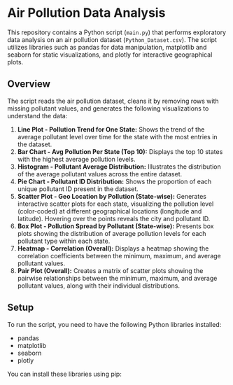 # Air Pollution Data Analysis

This repository contains a Python script (`main.py`) that performs exploratory data analysis on an air pollution dataset (`Python_Dataset.csv`). The script utilizes libraries such as pandas for data manipulation, matplotlib and seaborn for static visualizations, and plotly for interactive geographical plots.

## Overview

The script reads the air pollution dataset, cleans it by removing rows with missing pollutant values, and generates the following visualizations to understand the data:

1.  **Line Plot - Pollution Trend for One State:** Shows the trend of the average pollutant level over time for the state with the most entries in the dataset.
2.  **Bar Chart - Avg Pollution Per State (Top 10):** Displays the top 10 states with the highest average pollution levels.
3.  **Histogram - Pollutant Average Distribution:** Illustrates the distribution of the average pollutant values across the entire dataset.
4.  **Pie Chart - Pollutant ID Distribution:** Shows the proportion of each unique pollutant ID present in the dataset.
5.  **Scatter Plot - Geo Location by Pollution (State-wise):** Generates interactive scatter plots for each state, visualizing the pollution level (color-coded) at different geographical locations (longitude and latitude). Hovering over the points reveals the city and pollutant ID.
6.  **Box Plot - Pollution Spread by Pollutant (State-wise):** Presents box plots showing the distribution of average pollution levels for each pollutant type within each state.
7.  **Heatmap - Correlation (Overall):** Displays a heatmap showing the correlation coefficients between the minimum, maximum, and average pollutant values.
8.  **Pair Plot (Overall):** Creates a matrix of scatter plots showing the pairwise relationships between the minimum, maximum, and average pollutant values, along with their individual distributions.

## Setup

To run the script, you need to have the following Python libraries installed:

-   pandas
-   matplotlib
-   seaborn
-   plotly

You can install these libraries using pip:
